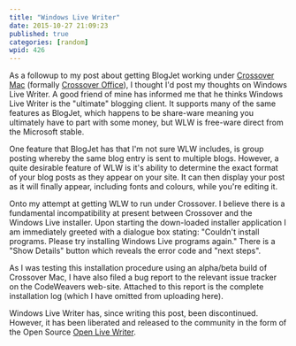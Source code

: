 ```yaml
---
title: "Windows Live Writer"
date: 2015-10-27 21:09:23
published: true
categories: [random]
wpid: 426
---
```


As a followup to my post about getting BlogJet working under [Crossover Mac](https://www.codeweavers.com/products/cxmac/ "Crossover Mac") (formally [Crossover Office](https://www.codeweavers.com/products/cxlinux/)), I thought I'd post my thoughts on Windows Live Writer. A good friend of mine has informed me that he thinks Windows Live Writer is the "ultimate" blogging client. It supports many of the same features as BlogJet, which happens to be share-ware meaning you ultimately have to part with some money, but WLW is free-ware direct from the Microsoft stable.

One feature that BlogJet has that I'm not sure WLW includes, is group posting whereby the same blog entry is sent to multiple blogs. However, a quite desirable feature of WLW is it's ability to determine the exact format of your blog posts as they appear on your site. It can then display your post as it will finally appear, including fonts and colours, while you're editing it.

Onto my attempt at getting WLW to run under Crossover. I believe there is a fundamental incompatibility at present between Crossover and the Windows Live installer. Upon starting the down-loaded installer application I am immediately greeted with a dialogue box stating: "Couldn't install programs. Please try installing Windows Live programs again." There is a "Show Details" button which reveals the error code and "next steps".

As I was testing this installation procedure using an alpha/beta build of Crossover Mac, I have also filed a bug report to the relevant issue tracker on the CodeWeavers web-site. Attached to this report is the complete installation log (which I have omitted from uploading here).

Windows Live Writer has, since writing this post, been discontinued. However, it has been liberated and released to the community in the form of the Open Source [Open Live Writer](https://openlivewriter.org/).